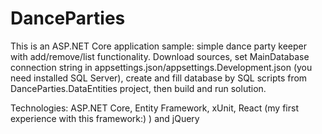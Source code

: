 # DanceParties

This is an ASP.NET Core application sample: simple dance party keeper with add/remove/list functionality. Download sources, set MainDatabase connection string in appsettings.json/appsettings.Development.json (you need installed SQL Server), create and fill database by SQL scripts from DanceParties.DataEntities project, then build and run solution.

Technologies: ASP.NET Core, Entity Framework, xUnit, React (my first experience with this framework:) ) and jQuery

